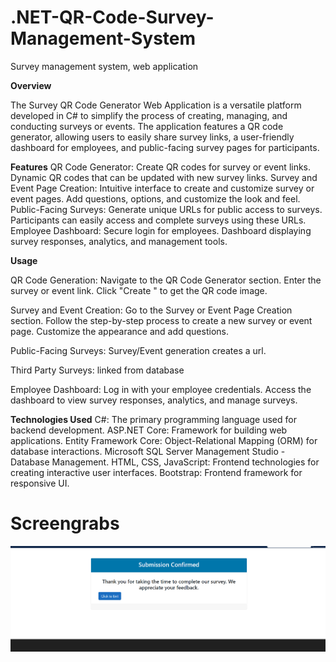 # .NET-QR-Code-Survey-Management-System
Survey management system, web application

**Overview**

The Survey QR Code Generator Web Application is a versatile platform developed in C# to simplify the process of creating, managing, and conducting surveys or events. The application features a QR code generator, allowing users to easily share survey links, a user-friendly dashboard for employees, and public-facing survey pages for participants.

**Features**
QR Code Generator:
Create QR codes for survey or event links.
Dynamic QR codes that can be updated with new survey links.
Survey and Event Page Creation:
Intuitive interface to create and customize survey or event pages.
Add questions, options, and customize the look and feel.
Public-Facing Surveys:
Generate unique URLs for public access to surveys.
Participants can easily access and complete surveys using these URLs.
Employee Dashboard:
Secure login for employees.
Dashboard displaying survey responses, analytics, and management tools.

**Usage**

QR Code Generation:
Navigate to the QR Code Generator section.
Enter the survey or event link.
Click "Create " to get the QR code image.

Survey and Event Creation:
Go to the Survey or Event Page Creation section.
Follow the step-by-step process to create a new survey or event page.
Customize the appearance and add questions.

Public-Facing Surveys: Survey/Event generation creates a url.

Third Party Surveys: linked from database

Employee Dashboard:
Log in with your employee credentials.
Access the dashboard to view survey responses, analytics, and manage surveys.

**Technologies Used**
C#: The primary programming language used for backend development.
ASP.NET Core: Framework for building web applications.
Entity Framework Core: Object-Relational Mapping (ORM) for database interactions.
Microsoft SQL Server Management Studio - Database Management.
HTML, CSS, JavaScript: Frontend technologies for creating interactive user interfaces.
Bootstrap: Frontend framework for responsive UI.

# Screengrabs
![Confirmation_Survey_Page](./img/ConfirmationPage.png)
